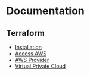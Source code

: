 # Documentation

## Terraform

- [Installation](./terraform/install.md)
- [Access AWS](./terraform/access.md)
- [AWS Provider](./terraform/provider.md)
- [Virtual Private Cloud](./terraform/vpc.md)

